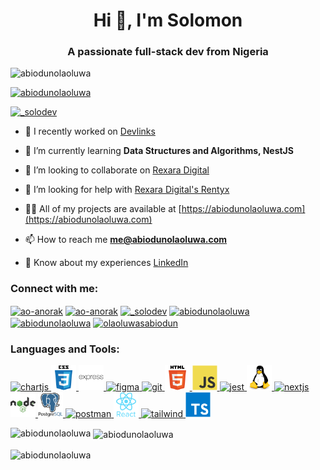 <h1 align="center">Hi 👋, I'm Solomon</h1>
<h3 align="center">A passionate full-stack dev from Nigeria</h3>

<p align="left"> <img src="https://komarev.com/ghpvc/?username=abiodunolaoluwa&label=Profile%20views&color=0e75b6&style=flat" alt="abiodunolaoluwa" /> </p>

<p align="left"> <a href="https://github.com/ryo-ma/github-profile-trophy"><img src="https://github-profile-trophy.vercel.app/?username=abiodunolaoluwa" alt="abiodunolaoluwa" /></a> </p>

<p align="left"> <a href="https://twitter.com/_solodev" target="blank"><img src="https://img.shields.io/twitter/follow/_solodev?logo=twitter&style=for-the-badge" alt="_solodev" /></a> </p>

- 🔭 I recently worked on [Devlinks](https://aosdevlinks.vercel.app)

- 🌱 I’m currently learning **Data Structures and Algorithms, NestJS**

- 👯 I’m looking to collaborate on [Rexara Digital](https://rexara.digital)

- 🤝 I’m looking for help with [Rexara Digital's Rentyx](https://rexara.digital/rentyx)

- 👨‍💻 All of my projects are available at [https://abiodunolaoluwa.com](https://abiodunolaoluwa.com)

- 📫 How to reach me **me@abiodunolaoluwa.com**

- 📄 Know about my experiences [LinkedIn](https://linkedin.com/in/abiodunolaoluwa)

<h3 align="left">Connect with me:</h3>
<p align="left">
<a href="https://codepen.io/ao-anorak" target="blank"><img align="center" src="https://raw.githubusercontent.com/rahuldkjain/github-profile-readme-generator/master/src/images/icons/Social/codepen.svg" alt="ao-anorak" height="30" width="40" /></a>
<a href="https://dev.to/ao-anorak" target="blank"><img align="center" src="https://raw.githubusercontent.com/rahuldkjain/github-profile-readme-generator/master/src/images/icons/Social/devto.svg" alt="ao-anorak" height="30" width="40" /></a>
<a href="https://twitter.com/_solodev" target="blank"><img align="center" src="https://raw.githubusercontent.com/rahuldkjain/github-profile-readme-generator/master/src/images/icons/Social/twitter.svg" alt="_solodev" height="30" width="40" /></a>
<a href="https://linkedin.com/in/abiodunolaoluwa" target="blank"><img align="center" src="https://raw.githubusercontent.com/rahuldkjain/github-profile-readme-generator/master/src/images/icons/Social/linked-in-alt.svg" alt="abiodunolaoluwa" height="30" width="40" /></a>
<a href="https://codesandbox.com/abiodunolaoluwa" target="blank"><img align="center" src="https://raw.githubusercontent.com/rahuldkjain/github-profile-readme-generator/master/src/images/icons/Social/codesandbox.svg" alt="abiodunolaoluwa" height="30" width="40" /></a>
<a href="https://instagram.com/olaoluwasabiodun" target="blank"><img align="center" src="https://raw.githubusercontent.com/rahuldkjain/github-profile-readme-generator/master/src/images/icons/Social/instagram.svg" alt="olaoluwasabiodun" height="30" width="40" /></a>
</p>

<h3 align="left">Languages and Tools:</h3>
<p align="left"> <a href="https://www.chartjs.org" target="_blank" rel="noreferrer"> <img src="https://www.chartjs.org/media/logo-title.svg" alt="chartjs" width="40" height="40"/> </a> <a href="https://www.w3schools.com/css/" target="_blank" rel="noreferrer"> <img src="https://raw.githubusercontent.com/devicons/devicon/master/icons/css3/css3-original-wordmark.svg" alt="css3" width="40" height="40"/> </a> <a href="https://expressjs.com" target="_blank" rel="noreferrer"> <img src="https://raw.githubusercontent.com/devicons/devicon/master/icons/express/express-original-wordmark.svg" alt="express" width="40" height="40"/> </a> <a href="https://www.figma.com/" target="_blank" rel="noreferrer"> <img src="https://www.vectorlogo.zone/logos/figma/figma-icon.svg" alt="figma" width="40" height="40"/> </a> <a href="https://git-scm.com/" target="_blank" rel="noreferrer"> <img src="https://www.vectorlogo.zone/logos/git-scm/git-scm-icon.svg" alt="git" width="40" height="40"/> </a> <a href="https://www.w3.org/html/" target="_blank" rel="noreferrer"> <img src="https://raw.githubusercontent.com/devicons/devicon/master/icons/html5/html5-original-wordmark.svg" alt="html5" width="40" height="40"/> </a> <a href="https://developer.mozilla.org/en-US/docs/Web/JavaScript" target="_blank" rel="noreferrer"> <img src="https://raw.githubusercontent.com/devicons/devicon/master/icons/javascript/javascript-original.svg" alt="javascript" width="40" height="40"/> </a> <a href="https://jestjs.io" target="_blank" rel="noreferrer"> <img src="https://www.vectorlogo.zone/logos/jestjsio/jestjsio-icon.svg" alt="jest" width="40" height="40"/> </a> <a href="https://www.linux.org/" target="_blank" rel="noreferrer"> <img src="https://raw.githubusercontent.com/devicons/devicon/master/icons/linux/linux-original.svg" alt="linux" width="40" height="40"/> </a> <a href="https://nextjs.org/" target="_blank" rel="noreferrer"> <img src="https://cdn.worldvectorlogo.com/logos/nextjs-2.svg" alt="nextjs" width="40" height="40"/> </a> <a href="https://nodejs.org" target="_blank" rel="noreferrer"> <img src="https://raw.githubusercontent.com/devicons/devicon/master/icons/nodejs/nodejs-original-wordmark.svg" alt="nodejs" width="40" height="40"/> </a> <a href="https://www.postgresql.org" target="_blank" rel="noreferrer"> <img src="https://raw.githubusercontent.com/devicons/devicon/master/icons/postgresql/postgresql-original-wordmark.svg" alt="postgresql" width="40" height="40"/> </a> <a href="https://postman.com" target="_blank" rel="noreferrer"> <img src="https://www.vectorlogo.zone/logos/getpostman/getpostman-icon.svg" alt="postman" width="40" height="40"/> </a> <a href="https://reactjs.org/" target="_blank" rel="noreferrer"> <img src="https://raw.githubusercontent.com/devicons/devicon/master/icons/react/react-original-wordmark.svg" alt="react" width="40" height="40"/> </a> <a href="https://tailwindcss.com/" target="_blank" rel="noreferrer"> <img src="https://www.vectorlogo.zone/logos/tailwindcss/tailwindcss-icon.svg" alt="tailwind" width="40" height="40"/> </a> <a href="https://www.typescriptlang.org/" target="_blank" rel="noreferrer"> <img src="https://raw.githubusercontent.com/devicons/devicon/master/icons/typescript/typescript-original.svg" alt="typescript" width="40" height="40"/> </a> </p>

<p><img align="left" src="https://github-readme-stats.vercel.app/api/top-langs?username=abiodunolaoluwa&show_icons=true&locale=en&layout=compact" alt="abiodunolaoluwa" /></p>

<p>&nbsp;<img align="center" src="https://github-readme-stats.vercel.app/api?username=abiodunolaoluwa&show_icons=true&locale=en" alt="abiodunolaoluwa" /></p>

<p><img align="center" src="https://github-readme-streak-stats.herokuapp.com/?user=abiodunolaoluwa&" alt="abiodunolaoluwa" /></p>
